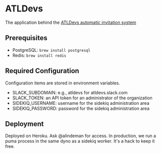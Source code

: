 # ATLDevs

The application behind the [ATLDevs automatic invitation system](https://atldevs.herokuapp.com)

## Prerequisites

* PostgreSQL: `brew install postgresql`
* Redis: `brew install redis`

## Required Configuration

Configuration items are stored in environment variables.

* SLACK_SUBDOMAIN: e.g., atldevs for atldevs.slack.com
* SLACK_TOKEN: an API token for an administrator of the organization
* SIDEKIQ_USERNAME: username for the sidekiq administration area
* SIDEKIQ_PASSWORD: password for the sidekiq administration area

## Deployment

Deployed on Heroku. Ask @alindeman for access. In production, we run a puma process in the same dyno as a sidekiq worker. It's a hack to keep it free.
